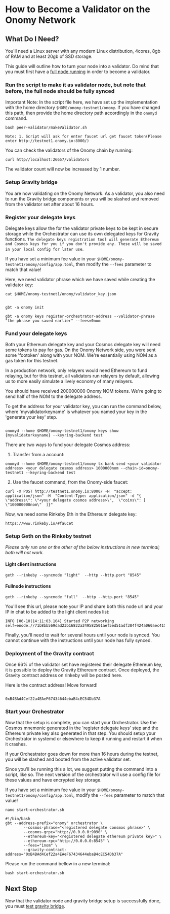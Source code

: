 # How to Become a Validator on the Onomy Network

## What Do I Need?

You'll need a Linux server with any modern Linux distribution, 4cores, 8gb of RAM and at least 20gb of SSD storage.

This guide will outline how to turn your node into a validator. Do mind that you must first have a [full node running](setting-up-a-fullnode.md) in order to become a validator.

### Run the script to make it as validator node, but note that before, the full node should be fully synced

Important Note: In the script file here, we have set up the implementation with the home directory `$HOME/onomy-testnet1/onomy`. If you have changed this path, then provide the home directory path accordingly in the `onomyd` command.

```
bash peer-validator/makeValidator.sh

Note: 1. Script will ask for enter faucet url get faucet token(Please enter http://testnet1.onomy.io:8000/)
```
You can check the validators of the Onomy chain by running:
```
curl http//localhost:26657/validators
```
The validator count will now be increased by 1 number.

### Setup Gravity bridge

You are now validating on the Onomy Network. As a validator, you also need to run the Gravity bridge components or you will be slashed and removed from the validator set after about 16 hours.

### Register your delegate keys

Delegate keys allow the for the validator private keys to be kept in secure storage while the Orchestrator can use its own delegated keys for Gravity functions. `The delegate keys registration tool will generate Ethereum and Cosmos keys for you if you don't provide any. These will be saved in your local config for later use`.

If you have set a minimum fee value in your `$HOME/onomy-testnet1/onomy/config/app.toml`, then modify the `--fees` parameter to match that value!

Here, we need validator phrase which we have saved while creating the validator key:
```
cat $HOME/onomy-testnet1/onomy/validator_key.json
```

```

gbt -a onomy init

gbt -a onomy keys register-orchestrator-address --validator-phrase "the phrase you saved earlier" --fees=0nom

```

### Fund your delegate keys

Both your Ethereum delegate key and your Cosmos delegate key will need some tokens to pay for gas. On the Onomy Network side, you were sent some 'footoken' along with your NOM. We're essentially using NOM as a gas token for this testnet.

In a production network, only relayers would need Ethereum to fund relaying, but for this testnet, all validators run relayers by default, allowing us to more easily simulate a lively economy of many relayers.

You should have received 200000000 Onomy NOM tokens. We're going to send half of the NOM to the delegate address.

To get the address for your validator key, you can run the command below, where 'myvalidatorkeyname' is whatever you named your key in the 'generate your key' step.

```

onomyd --home $HOME/onomy-testnet1/onomy keys show {myvalidatorkeyname} --keyring-backend test

```
There are two ways to fund your delegate Cosmos address:

1. Transfer from a account:
```
onomyd --home $HOME/onomy-testnet1/onomy tx bank send <your validator address> <your delegate cosmos address> 1000000nom --chain-id=onomy-testnet1 --keyring-backend test
```
2. Use the faucet command, from the Onomy-side faucet:
```
curl -X POST http://testnet1.onomy.io:8000/ -H  "accept: application/json" -H  "Content-Type: application/json" -d "{  \"address\": \"<your delegate cosmos address>\",  \"coins\": [    \"100000000nom\"  ]}"
```

Now, we need some Rinkeby Eth in the Ethereum delegate key:

```
https://www.rinkeby.io/#faucet
```

### Setup Geth on the Rinkeby testnet
_Please only run one or the other of the below instructions in new terminal; both will not work._

#### Light client instructions

```
geth --rinkeby --syncmode "light"  --http --http.port "8545"
```

#### Fullnode instructions

```
geth --rinkeby --syncmode "full"  --http --http.port "8545"
```

You'll see this url, please note your IP and share both this node url and your IP in chat to be added to the light client nodes list:

```
INFO [06-10|14:11:03.104] Started P2P networking self=enode://71b8bb569dad23b16822a249582501aef5ed51adf384f424a060aec4151b7b5c4d8a1503c7f3113ef69e24e1944640fc2b422764cf25dbf9db91f34e94bf4571@127.0.0.1:30303
```

Finally, you'll need to wait for several hours until your node is synced. You cannot continue with the instructions until your node has fully synced.

### Deployment of the Gravity contract

Once 66% of the validator set have registered their delegate Ethereum key, it is possible to deploy the Gravity Ethereum contract. Once deployed, the Gravity contract address on rinkeby will be posted here.

Here is the contract address! Move forward!

```

0xB4BAd4Cef22a4EAeF67434644ebaB4cEC54Db37A

```

### Start your Orchestrator

Now that the setup is complete, you can start your Orchestrator. Use the Cosmos mnemonic generated in the 'register delegate keys' step and the Ethereum private key also generated in that step. You should setup your Orchestrator in systemd or elsewhere to keep it running and restart it when it crashes.

If your Orchestrator goes down for more than 16 hours during the testnet, you will be slashed and booted from the active validator set.

Since you'll be running this a lot, we suggest putting the command into a script, like so. The next version of the orchestrator will use a config file for these values and have encrypted key storage.

If you have set a minimum fee value in your `$HOME/onomy-testnet1/onomy/config/app.toml`, modify the `--fees` parameter to match that value!

```
nano start-orchestrator.sh
```

```
#!/bin/bash
gbt --address-prefix="onomy" orchestrator \
        --cosmos-phrase="<registered delegate consmos phrase>" \
        --cosmos-grpc="http://0.0.0.0:9090" \
        --ethereum-key="<registered delegate ethereum private key>" \
        --ethereum-rpc="http://0.0.0.0:8545" \
        --fees="1nom" \
        --gravity-contract-address="0xB4BAd4Cef22a4EAeF67434644ebaB4cEC54Db37A"
```
Please run the command bellow in a new terminal:

```
bash start-orchestrator.sh
```

## Next Step

Now that the validator node and gravity bridge setup is successfully done, you must [test gravity bridge](testing-gravity.md).
